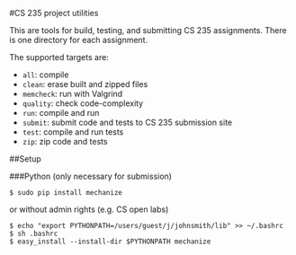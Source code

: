 #CS 235 project utilities

This are tools for build, testing, and submitting CS 235 assignments. There is one directory for each assignment.

The supported targets are:
* `all`: compile
* `clean`: erase built and zipped files
* `memcheck`: run with Valgrind
* `quality`: check code-complexity
* `run`: compile and run
* `submit`: submit code and tests to CS 235 submission site
* `test`: compile and run tests
* `zip`: zip code and tests


##Setup

###Python (only necessary for submission)

```
$ sudo pip install mechanize
```

or without admin rights (e.g. CS open labs)

```
$ echo "export PYTHONPATH=/users/guest/j/johnsmith/lib" >> ~/.bashrc
$ sh .bashrc
$ easy_install --install-dir $PYTHONPATH mechanize
```
